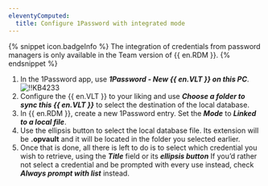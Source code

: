 ```yaml
---
eleventyComputed:
  title: Configure 1Password with integrated mode
---
```

{% snippet icon.badgeInfo %}
The integration of credentials from password managers is only available in the Team version of {{ en.RDM }}.
{% endsnippet %}

1. In the 1Password app, use ***1Password - New {{ en.VLT }} on this PC***.
![!!KB4233](https://cdnweb.devolutions.net/docs/en/kb/KB4233.png)
1. Configure the {{ en.VLT }} to your liking and use ***Choose a folder to sync this {{ en.VLT }}*** to select the destination of the local database.
1. In {{ en.RDM }}, create a new 1Password entry. Set the ***Mode*** to ***Linked to a local file***.
1. Use the ellipsis button to select the local database file. Its extension will be **.opvault** and it will be located in the folder you selected earlier.
1. Once that is done, all there is left to do is to select which credential you wish to retrieve, using the ***Title*** field or its ***ellipsis button*** If you’d rather not select a credential and be prompted with every use instead, check ***Always prompt with list*** instead.
